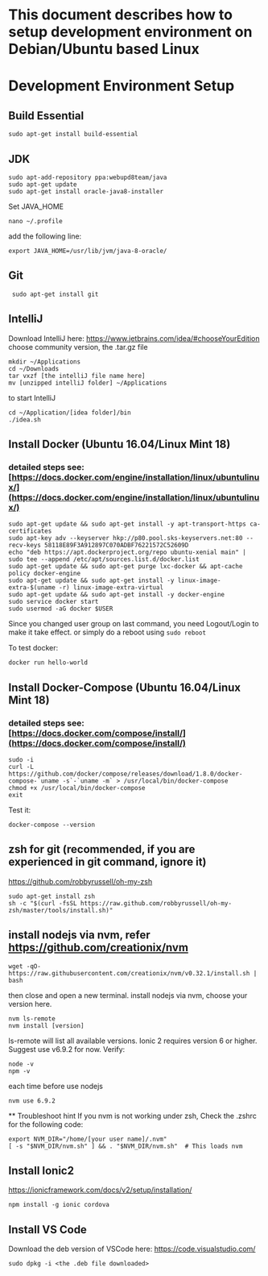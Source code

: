 # This document describes how to setup development environment on Debian/Ubuntu based Linux

# Development Environment Setup

## Build Essential
```
sudo apt-get install build-essential
```

## JDK
```
sudo apt-add-repository ppa:webupd8team/java
sudo apt-get update
sudo apt-get install oracle-java8-installer
```
Set JAVA_HOME
```
nano ~/.profile
```
add the following line:
```
export JAVA_HOME=/usr/lib/jvm/java-8-oracle/
```

## Git
```
 sudo apt-get install git
```

## IntelliJ

Download IntelliJ here:
https://www.jetbrains.com/idea/#chooseYourEdition
choose community version, the .tar.gz file
```
mkdir ~/Applications
cd ~/Downloads
tar vxzf [the intelliJ file name here]
mv [unzipped intelliJ folder] ~/Applications
```
to start IntelliJ
```
cd ~/Application/[idea folder]/bin
./idea.sh
```
## Install Docker  (Ubuntu 16.04/Linux Mint 18)
### detailed steps see: [https://docs.docker.com/engine/installation/linux/ubuntulinux/](https://docs.docker.com/engine/installation/linux/ubuntulinux/)

```
sudo apt-get update && sudo apt-get install -y apt-transport-https ca-certificates
sudo apt-key adv --keyserver hkp://p80.pool.sks-keyservers.net:80 --recv-keys 58118E89F3A912897C070ADBF76221572C52609D
echo "deb https://apt.dockerproject.org/repo ubuntu-xenial main" | sudo tee --append /etc/apt/sources.list.d/docker.list
sudo apt-get update && sudo apt-get purge lxc-docker && apt-cache policy docker-engine
sudo apt-get update && sudo apt-get install -y linux-image-extra-$(uname -r) linux-image-extra-virtual
sudo apt-get update && sudo apt-get install -y docker-engine 
sudo service docker start
sudo usermod -aG docker $USER
```
Since you changed user group on last command, you need Logout/Login to make it take effect.
or simply do a reboot using `sudo reboot`

To test docker:
```
docker run hello-world
```

## Install Docker-Compose (Ubuntu 16.04/Linux Mint 18)
### detailed steps see: [https://docs.docker.com/compose/install/](https://docs.docker.com/compose/install/)

```
sudo -i
curl -L https://github.com/docker/compose/releases/download/1.8.0/docker-compose-`uname -s`-`uname -m` > /usr/local/bin/docker-compose
chmod +x /usr/local/bin/docker-compose
exit
```
Test it:
```
docker-compose --version
```
## zsh for git (recommended, if you are experienced in git command, ignore it)
https://github.com/robbyrussell/oh-my-zsh
```
sudo apt-get install zsh
sh -c "$(curl -fsSL https://raw.github.com/robbyrussell/oh-my-zsh/master/tools/install.sh)"
```
## install nodejs via nvm, refer https://github.com/creationix/nvm
```
wget -qO- https://raw.githubusercontent.com/creationix/nvm/v0.32.1/install.sh | bash
```
then close and open a new terminal.
install nodejs via nvm, choose your version here.
```
nvm ls-remote
nvm install [version]
```
ls-remote will list all available versions. Ionic 2 requires version 6 or higher. Suggest use v6.9.2 for now.
Verify:
```
node -v
npm -v
```
each time before use nodejs
```
nvm use 6.9.2
```

** Troubleshoot hint
If you nvm is not working under zsh,
Check the .zshrc for the following code:
```
export NVM_DIR="/home/[your user name]/.nvm"
[ -s "$NVM_DIR/nvm.sh" ] && . "$NVM_DIR/nvm.sh"  # This loads nvm
```

## Install Ionic2
https://ionicframework.com/docs/v2/setup/installation/
```
npm install -g ionic cordova
```
## Install VS Code
Download the deb version of VSCode here: https://code.visualstudio.com/
```
sudo dpkg -i <the .deb file downloaded>
```
